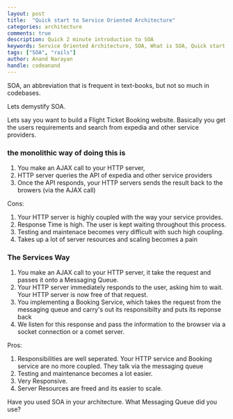 ```yaml
---
layout: post
title:  "Quick start to Service Oriented Architecture"
categories: architecture
comments: true
description: Quick 2 minute introduction to SOA
keywords: Service Oriented Architecture, SOA, What is SOA, Quick start to SOA, Rails SOA
tags: ["SOA", "rails"]
author: Anand Narayan
handle: codeanand
---
```


SOA, an abbreviation that is frequent in text-books, but not so much in codebases.

Lets demystify SOA.

Lets say you want to build a Flight Ticket Booking website.
Basically you get the users requirements and search from expedia and other service
providers.

### the monolithic way of doing this is

1. You make an AJAX call to your HTTP server,
2. HTTP server queries the API of expedia and other service providers
3. Once the API responds, your HTTP servers sends the result back to the
   browers (via the AJAX call)

Cons: 
1. Your HTTP server is highly coupled with the way your service provides.
2. Response Time is high. The user is kept waiting throughout this process.
3. Testing and maintenace becomes very difficult with such high coupling.
4. Takes up a lot of server resources and scaling becomes a pain

### The Services Way

1. You make an AJAX call to your HTTP server, it take the request and passes it
   onto a Messaging Queue.
2. Your HTTP server immediately responds to the user, asking him to wait. Your
   HTTP server is now free of that request.
3. You implementing a Booking Service, which takes the request from the
   messaging queue and carry's out its responsibilty and puts its reponse back
4. We listen for this response and pass the information to the browser via
   a socket connection or a comet server.

Pros:

1. Responsibilities are well seperated. Your HTTP service and Booking service
   are no more coupled. They talk via the messaging queue
2. Testing and maintenance becomes a lot easier.
3. Very Responsive.
4. Server Resources are freed and its easier to scale.

Have you used SOA in your architecture. What Messaging Queue did you use?

